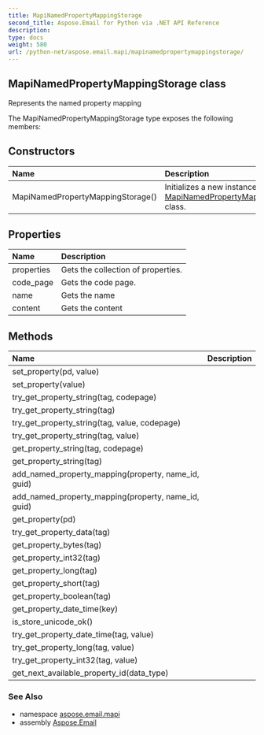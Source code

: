 ```yaml
---
title: MapiNamedPropertyMappingStorage
second_title: Aspose.Email for Python via .NET API Reference
description: 
type: docs
weight: 580
url: /python-net/aspose.email.mapi/mapinamedpropertymappingstorage/
---
```


## MapiNamedPropertyMappingStorage class

Represents the named property mapping

The MapiNamedPropertyMappingStorage type exposes the following members:
## Constructors
| Name | Description |
| :- | :- |
|MapiNamedPropertyMappingStorage()|Initializes a new instance of the [MapiNamedPropertyMappingStorage](/python-net/aspose.email.mapi/mapinamedpropertymappingstorage/) class.|
## Properties
| Name | Description |
| :- | :- |
|properties|Gets the collection of properties.|
|code_page|Gets the code page.|
|name|Gets the name|
|content|Gets the content|
## Methods
| Name | Description |
| :- | :- |
|set_property(pd, value)|  |
|set_property(value)|  |
|try_get_property_string(tag, codepage)|  |
|try_get_property_string(tag)|  |
|try_get_property_string(tag, value, codepage)|  |
|try_get_property_string(tag, value)|  |
|get_property_string(tag, codepage)|  |
|get_property_string(tag)|  |
|add_named_property_mapping(property, name_id, guid)|  |
|add_named_property_mapping(property, name_id, guid)|  |
|get_property(pd)|  |
|try_get_property_data(tag)|  |
|get_property_bytes(tag)|  |
|get_property_int32(tag)|  |
|get_property_long(tag)|  |
|get_property_short(tag)|  |
|get_property_boolean(tag)|  |
|get_property_date_time(key)|  |
|is_store_unicode_ok()|  |
|try_get_property_date_time(tag, value)|  |
|try_get_property_long(tag, value)|  |
|try_get_property_int32(tag, value)|  |
|get_next_available_property_id(data_type)|  |

### See Also

* namespace [aspose.email.mapi](/python-net/aspose.email.mapi/)
* assembly [Aspose.Email](/python-net/)

